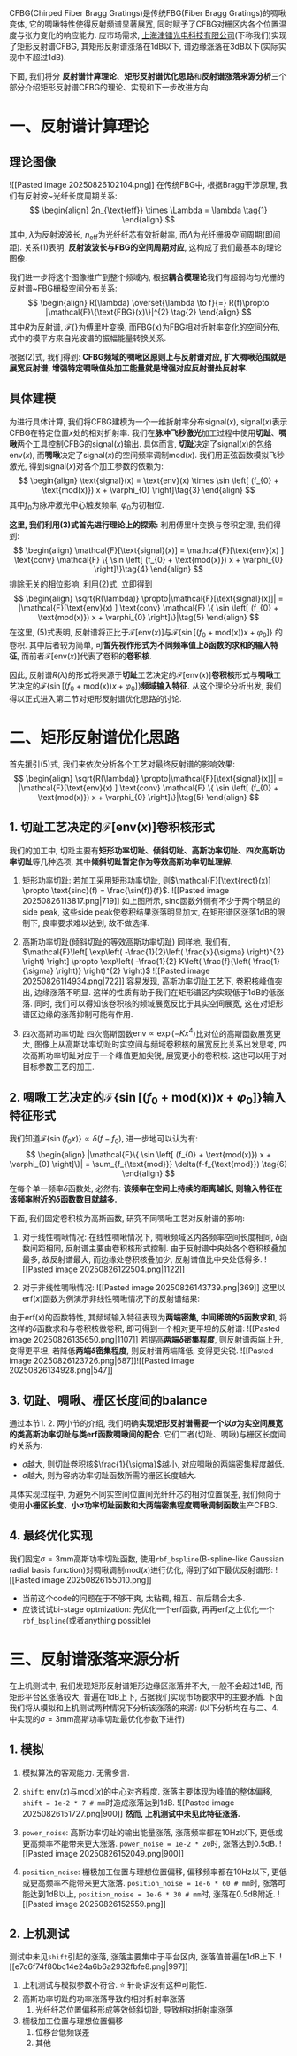 
CFBG(Chirped Fiber Bragg Gratings)是传统FBG(Fiber Bragg Gratings)的啁啾变体, 它的啁啾特性使得反射频谱显著展宽, 同时赋予了CFBG对栅区内各个位置温度与张力变化的响应能力. 
应市场需求, [上海津镭光电科技有限公司](http://genlaser.net/)(下称我们)实现了矩形反射谱CFBG, 其矩形反射谱涨落在1dB以下, 谱边缘涨落在3dB以下(实际实现中不超过1dB). 

下面, 我们将分 **反射谱计算理论**、**矩形反射谱优化思路**和**反射谱涨落来源分析**三个部分介绍矩形反射谱CFBG的理论、实现和下一步改进方向. 

# 一、反射谱计算理论

## 理论图像

![[Pasted image 20250826102104.png]] 
在传统FBG中, 根据Bragg干涉原理, 我们有反射波~光纤长度周期关系: 
$$
\begin{align}
2n_{\text{eff}} \times \Lambda = \lambda \tag{1}  
\end{align}
$$
其中, $\lambda$为反射波波长, $n_{\text{eff}}$为光纤纤芯有效折射率, 而$\Lambda$为光纤栅极空间周期(即间距). 
关系(1)表明, **反射波波长与FBG的空间周期对应**, 这构成了我们最基本的理论图像. 

我们进一步将这个图像推广到整个频域内, 根据**耦合模理论**我们有超弱均匀光栅的反射谱~FBG栅极空间分布关系: 
$$
\begin{align}
R(\lambda)  \overset{\lambda \to f}{=} R(f)\propto |\mathcal{F}\{\text{FBG}(x)\}|^{2} \tag{2}
\end{align}
$$
其中$R$为反射谱, $\mathcal{F}\{\}$为傅里叶变换, 而$\text{FBG(x)}$为FBG相对折射率变化的空间分布, 式中的模平方来自光波谱的振幅能量转换关系. 

根据(2)式, 我们得到: **CFBG频域的啁啾区原则上与反射谱对应, 扩大啁啾范围就是展宽反射谱, 增强特定啁啾值处加工能量就是增强对应反射谱处反射率**. 

## 具体建模

为进行具体计算, 我们将CFBG建模为一个一维折射率分布$\text{signal}(x)$, $\text{signal}(x)$表示CFBG在特定位置$x$处的相对折射率. 
我们在**脉冲飞秒激光**加工过程中使用**切趾**、**啁啾**两个工具控制CFBG的$\text{signal}(x)$输出. 
具体而言, **切趾**决定了$\text{signal}(x)$的包络$\text{env}(x)$, 而**啁啾**决定了$\text{signal}(x)$的空间频率调制$\text{mod}(x)$. 
我们用正弦函数模拟飞秒激光, 得到$\text{signal}(x)$对各个加工参数的依赖为: 
$$
\begin{align}
\text{signal}(x) = \text{env}(x) \times \sin \left[ (f_{0} + \text{mod(x)}) x + \varphi_{0} \right]\tag{3}
\end{align}
$$
其中$f_{0}$为脉冲激光中心触发频率, $\varphi_{0}$为初相位. 

**这里, 我们利用(3)式首先进行理论上的探索:**
利用傅里叶变换与卷积定理, 我们得到: 
$$
\begin{align}
\mathcal{F}[\text{signal}(x)] = \mathcal{F}[\text{env}(x) ] \text{conv} \mathcal{F} \{ \sin \left[ (f_{0} + \text{mod(x)}) x + \varphi_{0} \right]\}\tag{4}
\end{align}
$$
排除无关的相位影响, 利用(2)式, 立即得到
$$
\begin{align}
\sqrt{R(\lambda)} \propto|\mathcal{F}[\text{signal}(x)]| = |\mathcal{F}[\text{env}(x) ] \text{conv} \mathcal{F} \{ \sin \left[ (f_{0} + \text{mod(x)}) x + \varphi_{0} \right]\}|\tag{5}
\end{align}
$$
在这里, (5)式表明, 反射谱将正比于$\mathcal{F}[\text{env}(x)]$与$\mathcal{F}\{\sin \left[ (f_{0} + \text{mod(x)}) x + \varphi_{0} \right]\}$ 的卷积. 其中后者较为简单, 可**暂先视作形式为不同频率值上$\delta$函数的求和的输入特征**, 而前者$\mathcal{F}[\text{env}(x)]$代表了卷积的**卷积核**. 

因此, 反射谱$R(\lambda)$的形式将来源于**切趾**工艺决定的$\mathcal{F}[\text{env}(x)]$**卷积核**形式与**啁啾**工艺决定的$\mathcal{F}\{\sin \left[ (f_{0} + \text{mod(x)}) x + \varphi_{0} \right]\}$**频域输入特征**. 
从这个理论分析出发, 我们得以正式进入第二节对矩形反射谱优化思路的讨论. 

# 二、矩形反射谱优化思路

首先援引(5)式, 我们来依次分析各个工艺对最终反射谱的影响效果:
$$
\begin{align}
\sqrt{R(\lambda)} \propto|\mathcal{F}[\text{signal}(x)]| = |\mathcal{F}[\text{env}(x) ] \text{conv} \mathcal{F} \{ \sin \left[ (f_{0} + \text{mod(x)}) x + \varphi_{0} \right]\}|\tag{5}
\end{align}
$$

## 1. 切趾工艺决定的$\mathcal{F}[\text{env}(x)]$**卷积核**形式

我们的加工中, 切趾主要有**矩形功率切趾、倾斜切趾、高斯功率切趾、四次高斯功率切趾**等几种选项, 其中**倾斜切趾暂定作为等效高斯功率切趾理解**. 

1) 矩形功率切趾:
若加工采用矩形功率切趾, 则$\mathcal{F}[\text{rect}(x)] \propto \text{sinc}(f) = \frac{\sin(f)}{f}$. 
![[Pasted image 20250826113817.png|719]] 
如上图所示, $\text{sinc}$函数外侧有不少于两个明显的side peak, 这些side peak使卷积结果涨落明显加大, 在矩形谱区涨落1dB的限制下, 良率要求难以达到, 故不做选择. 

2) 高斯功率切趾(倾斜切趾的等效高斯功率切趾)
同样地, 我们有, $\mathcal{F}\left[ \exp\left( -\frac{1}{2}\left( \frac{x}{\sigma} \right)^{2} \right) \right] \propto \exp\left( -\frac{1}{2} K\left( \frac{f}{\left( \frac{1}{\sigma} \right)} \right)^{2} \right)$ 
![[Pasted image 20250826114934.png|722]] 
容易发现, 高斯功率切趾工艺下, 卷积核峰值突出, 边缘涨落不明显. 这样的性质有助于我们在矩形谱区内实现低于1dB的低涨落. 
同时, 我们可以得知该卷积核的频域展宽反比于其实空间展宽, 这在对矩形谱区边缘的涨落抑制可能有作用. 

3) 四次高斯功率切趾
四次高斯函数$\text{env} \propto \exp(-Kx^{4})$比对位的高斯函数展宽更大, 图像上从高斯功率切趾时实空间与频域卷积核的展宽反比关系出发思考, 四次高斯功率切趾对应于一个峰值更加尖锐, 展宽更小的卷积核. 这也可以用于对目标参数工艺的加工. 

## 2. 啁啾工艺决定的$\mathcal{F}\{ \sin \left[ (f_{0} + \text{mod(x)}) x + \varphi_{0} \right]\}$输入特征形式

我们知道$\mathcal{F}\{\sin(f_{0}x)\} \propto \delta(f-f_{0})$, 进一步地可以认为有: 
$$
\begin{align}
|\mathcal{F}\{ \sin \left[ (f_{0} + \text{mod(x)}) x + \varphi_{0} \right]\}| = \sum_{f_{\text{mod}}}   \delta(f-f_{\text{mod}}) \tag{6}
\end{align}
$$
在每个单一频率$\delta$函数处, 必然有: **该频率在空间上持续的距离越长, 则输入特征在该频率附近的$\delta$函数数目就越多.** 

下面, 我们固定卷积核为高斯函数, 研究不同啁啾工艺对反射谱的影响: 
1) 对于线性啁啾情况:
在线性啁啾情况下, 啁啾频域区内各频率空间长度相同, $\delta$函数间距相同, 反射谱主要由卷积核形式控制. 
由于反射谱中央处各个卷积核叠加最多, 故反射谱最大, 而边缘处卷积核叠加少, 反射谱值比中央处低得多. 
![[Pasted image 20250826122504.png|1122]]

2) 对于非线性啁啾情况:
![[Pasted image 20250826143739.png|369]]
这里以$\text{erf}(x)$函数为例演示非线性啁啾情况下的反射谱结果: 

由于$\text{erf}(x)$的函数特性, 其频域输入特征表现为**两端密集, 中间稀疏的$\delta$函数求和**, 将这样的$\delta$函数求和与卷积核做卷积, 即可得到一个相对更平坦的反射谱: 
![[Pasted image 20250826135650.png|1107]]
若提高**两端$\delta$密集程度**, 则反射谱两端上升, 变得更平坦, 若降低**两端$\delta$密集程度**, 则反射谱两端降低, 变得更尖锐. 
![[Pasted image 20250826123726.png|687]]![[Pasted image 20250826134928.png|547]]  

## 3. 切趾、啁啾、栅区长度间的balance

通过本节1. 2. 两小节的介绍, 我们明确**实现矩形反射谱需要一个以$\sigma$为实空间展宽的类高斯功率切趾与类$\text{erf}$函数啁啾间的配合**. 
它们二者(切趾、啁啾)与栅区长度间的关系为: 
- $\sigma$越大, 则切趾卷积核$\frac{1}{\sigma}$越小, 对应啁啾的两端密集程度越低. 
- $\sigma$越大, 则为容纳功率切趾函数所需的栅区长度越大. 

具体实现过程中, 为避免不同实空间位置间光纤纤芯的相对位置误差, 我们倾向于使用**小栅区长度、小$\sigma$功率切趾函数和大两端密集程度啁啾调制函数**生产CFBG. 

## 4. 最终优化实现

我们固定$\sigma = 3\text{mm}$高斯功率切趾函数, 使用`rbf_bspline`(B-spline-like Gaussian radial basis function)对啁啾调制$\mathrm{mod}(x)$进行优化, 得到了如下最优反射谱形: 
![[Pasted image 20250826155010.png]]

- 当前这个code的问题在于不够干爽, 太粘稠, 相互、前后耦合太多. 
- 应该试试bi-stage optmization: 先优化一个erf函数, 再再erf之上优化一个`rbf_bspline`(或者anything possible) 

# 三、反射谱涨落来源分析

在上机测试中, 我们发现矩形反射谱矩形边缘区涨落并不大, 一般不会超过1dB, 而矩形平台区涨落较大, 普遍在1dB上下, 占据我们实现市场要求中的主要矛盾. 下面我们将从模拟和上机测试两种情况下分析该涨落的来源: 
(以下分析均在与二、4. 中实现的$\sigma = 3\mathrm{mm}$高斯功率切趾最优化参数下进行)

## 1. 模拟

1) 模拟算法的客观能力. 
无需多言. 

2) `shift`: $\text{env}(x)$与$\text{mod}(x)$的中心对齐程度. 
涨落主要体现为峰值的整体偏移, `shift = 1e-2 * 7 # mm`时造成涨落达到1dB. 
 ![[Pasted image 20250826151727.png|900]] 
**然而, 上机测试中未见此特征涨落.** 
3) `power_noise`: 高斯功率切趾的输出能量涨落, 涨落频率都在10Hz以下, 更低或更高频率不能带来更大涨落. 
`power_noise = 1e-2 * 20`时, 涨落达到0.5dB. 
![[Pasted image 20250826152049.png|900]] 
4) `position_noise`: 栅极加工位置与理想位置偏移, 偏移频率都在10Hz以下, 更低或更高频率不能带来更大涨落. 
`position_noise = 1e-6 * 60 # mm`时, 涨落可能达到1dB以上, `position_noise = 1e-6 * 30 # mm`时, 涨落在0.5dB附近. 
![[Pasted image 20250826152559.png]] 

## 2. 上机测试

测试中未见`shift`引起的涨落, 涨落主要集中于平台区内, 涨落值普遍在1dB上下. 
![[e7c6f74f80bc14e24a6b6a2932fbfe8.png|997]] 

1) 上机测试与模拟参数不符合. ⭐
	轩哥讲没有这种可能性. 
2) 高斯功率切趾的功率涨落导致的相对折射率涨落
	1) 光纤纤芯位置偏移形成等效倾斜切趾, 导致相对折射率涨落
3) 栅极加工位置与理想位置偏移
	1) 位移台低频误差
	2) 其他
